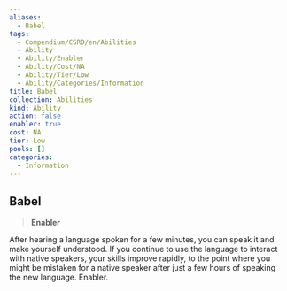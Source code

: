 ```yaml
---
aliases:
  - Babel
tags:
  - Compendium/CSRD/en/Abilities
  - Ability
  - Ability/Enabler
  - Ability/Cost/NA
  - Ability/Tier/Low
  - Ability/Categories/Information
title: Babel
collection: Abilities
kind: Ability
action: false
enabler: true
cost: NA
tier: Low
pools: []
categories:
  - Information
---
```

## Babel    
>**Enabler**  
    
After hearing a language spoken for a few minutes, you can speak it and make yourself understood. If you continue to use the language to interact with native speakers, your skills improve rapidly, to the point where you might be mistaken for a native speaker after just a few hours of speaking the new language. Enabler.
